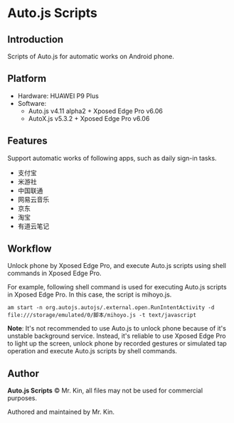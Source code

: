 # Auto.js Scripts

## Introduction
Scripts of Auto.js for automatic works on Android phone.

## Platform
- Hardware: HUAWEI P9 Plus
- Software:
  - Auto.js v4.11 alpha2 + Xposed Edge Pro v6.06
  - AutoX.js v5.3.2 + Xposed Edge Pro v6.06

## Features
Support automatic works of following apps, such as daily sign-in tasks.
- 支付宝
- 米游社
- 中国联通
- 网易云音乐
- 京东
- 淘宝
- 有道云笔记

## Workflow
Unlock phone by Xposed Edge Pro, and execute Auto.js scripts using shell commands in Xposed Edge Pro.

For example, following shell command is used for executing
Auto.js scripts in Xposed Edge Pro. In this case, the script is mihoyo.js.
```
am start -n org.autojs.autojs/.external.open.RunIntentActivity -d file:///storage/emulated/0/脚本/mihoyo.js -t text/javascript
```

**Note**: It's not recommended to use Auto.js to unlock phone because of it's unstable background service. Instead, it's reliable to use Xposed Edge Pro to light up the screen, unlock phone by recorded gestures or simulated tap operation and execute Auto.js scripts by shell commands.

## Author
**Auto.js Scripts** © Mr. Kin, all files may not be used for commercial purposes.

Authored and maintained by Mr. Kin.
